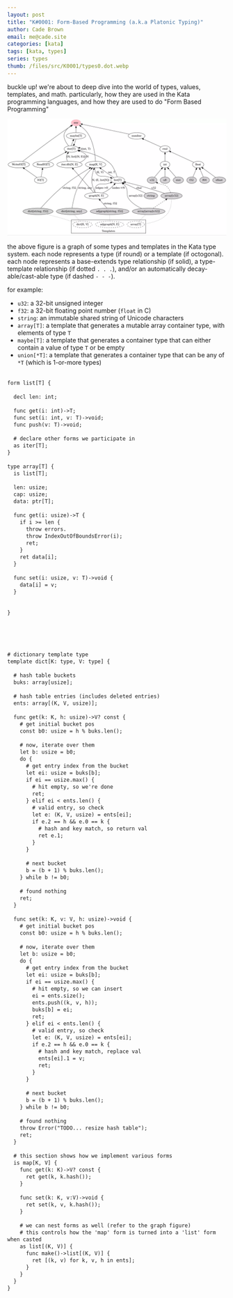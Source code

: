 ```yaml
---
layout: post
title: "K#0001: Form-Based Programming (a.k.a Platonic Typing)"
author: Cade Brown
email: me@cade.site
categories: [kata]
tags: [kata, types]
series: types
thumb: /files/src/K0001/types0.dot.webp
---
```


buckle up! we're about to deep dive into the world of types, values, templates, and math. particularly, how they are used in the Kata programming languages, and how they are used to do "Form Based Programming"

<!--more-->

![type graph 0](/files/src/K0001/types0.dot.webp)

the above figure is a graph of some types and templates in the Kata type system. each node represents a type (if round) or a template (if octogonal). each node represents a base-extends type relationship (if solid), a type-template relationship (if dotted `. . .`), and/or an automatically decay-able/cast-able type (if dashed `- - -`).


for example:

  * `u32`: a 32-bit unsigned integer
  * `f32`: a 32-bit floating point number (`float` in C)
  * `string`: an immutable shared string of Unicode characters
  * `array[T]`: a template that generates a mutable array container type, with elements of type `T`
  * `maybe[T]`: a template that generates a container type that can either contain a value of type `T` or be empty
  * `union[*T]`: a template that generates a container type that can be any of `*T` (which is 1-or-more types)


```kata

form list[T] {

  decl len: int;

  func get(i: int)->T;
  func set(i: int, v: T)->void;
  func push(v: T)->void;

  # declare other forms we participate in
  as iter[T];
}

type array[T] {
  is list[T];

  len: usize;
  cap: usize;
  data: ptr[T];

  func get(i: usize)->T {
    if i >= len {
      throw errors.
      throw IndexOutOfBoundsError(i);
      ret;
    }
    ret data[i];
  }

  func set(i: usize, v: T)->void {
    data[i] = v;
  }


}





# dictionary template type
template dict[K: type, V: type] {

  # hash table buckets
  buks: array[usize];

  # hash table entries (includes deleted entries)
  ents: array[(K, V, usize)];

  func get(k: K, h: usize)->V? const {
    # get initial bucket pos
    const b0: usize = h % buks.len();
    
    # now, iterate over them
    let b: usize = b0;
    do {
      # get entry index from the bucket
      let ei: usize = buks[b];
      if ei == usize.max() {
        # hit empty, so we're done
        ret;
      } elif ei < ents.len() {
        # valid entry, so check
        let e: (K, V, usize) = ents[ei];
        if e.2 == h && e.0 == k {
          # hash and key match, so return val
          ret e.1;
        }
      }

      # next bucket
      b = (b + 1) % buks.len();
    } while b != b0;

    # found nothing
    ret;
  }

  func set(k: K, v: V, h: usize)->void {
    # get initial bucket pos
    const b0: usize = h % buks.len();
    
    # now, iterate over them
    let b: usize = b0;
    do {
      # get entry index from the bucket
      let ei: usize = buks[b];
      if ei == usize.max() {
        # hit empty, so we can insert
        ei = ents.size();
        ents.push((k, v, h));
        buks[b] = ei;
        ret;
      } elif ei < ents.len() {
        # valid entry, so check
        let e: (K, V, usize) = ents[ei];
        if e.2 == h && e.0 == k {
          # hash and key match, replace val
          ents[ei].1 = v;
          ret;
        }
      }

      # next bucket
      b = (b + 1) % buks.len();
    } while b != b0;

    # found nothing
    throw Error("TODO... resize hash table");
    ret;
  }

  # this section shows how we implement various forms
  is map[K, V] {
    func get(k: K)->V? const {
      ret get(k, k.hash());
    }

    func set(k: K, v:V)->void {
      ret set(k, v, k.hash());
    }

    # we can nest forms as well (refer to the graph figure)
    # this controls how the 'map' form is turned into a 'list' form when casted
    as list[(K, V)] {
      func make()->list[(K, V)] {
        ret [(k, v) for k, v, h in ents];
      }
    }
  }
}

```


